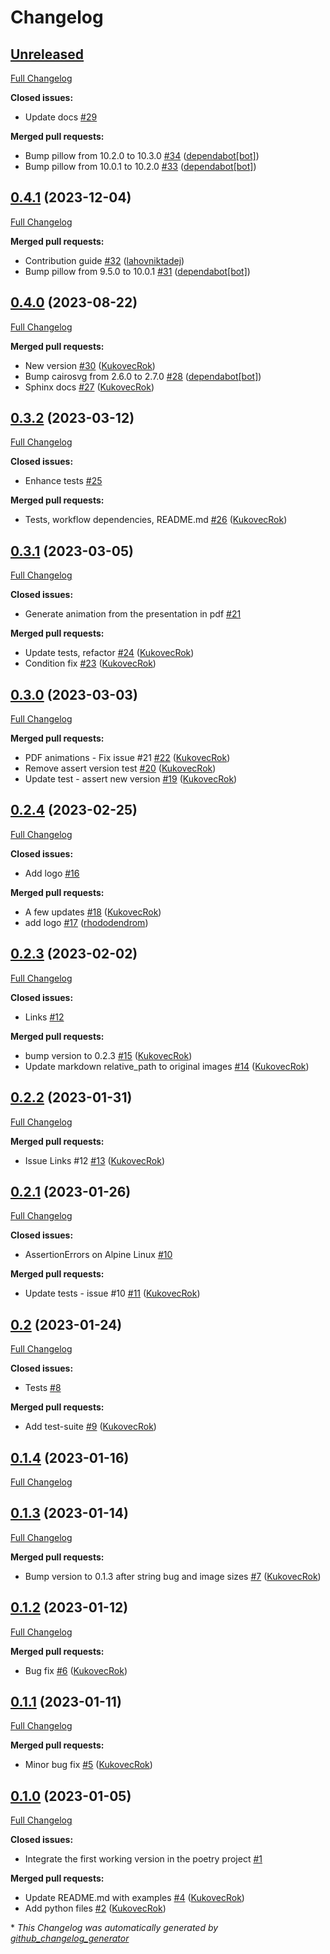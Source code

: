 # Changelog

## [Unreleased](https://github.com/firefly-cpp/thumbnails-readme/tree/HEAD)

[Full Changelog](https://github.com/firefly-cpp/thumbnails-readme/compare/0.4.1...HEAD)

**Closed issues:**

- Update docs [\#29](https://github.com/firefly-cpp/thumbnails-readme/issues/29)

**Merged pull requests:**

- Bump pillow from 10.2.0 to 10.3.0 [\#34](https://github.com/firefly-cpp/thumbnails-readme/pull/34) ([dependabot[bot]](https://github.com/apps/dependabot))
- Bump pillow from 10.0.1 to 10.2.0 [\#33](https://github.com/firefly-cpp/thumbnails-readme/pull/33) ([dependabot[bot]](https://github.com/apps/dependabot))

## [0.4.1](https://github.com/firefly-cpp/thumbnails-readme/tree/0.4.1) (2023-12-04)

[Full Changelog](https://github.com/firefly-cpp/thumbnails-readme/compare/0.4.0...0.4.1)

**Merged pull requests:**

- Contribution guide [\#32](https://github.com/firefly-cpp/thumbnails-readme/pull/32) ([lahovniktadej](https://github.com/lahovniktadej))
- Bump pillow from 9.5.0 to 10.0.1 [\#31](https://github.com/firefly-cpp/thumbnails-readme/pull/31) ([dependabot[bot]](https://github.com/apps/dependabot))

## [0.4.0](https://github.com/firefly-cpp/thumbnails-readme/tree/0.4.0) (2023-08-22)

[Full Changelog](https://github.com/firefly-cpp/thumbnails-readme/compare/0.3.2...0.4.0)

**Merged pull requests:**

- New version [\#30](https://github.com/firefly-cpp/thumbnails-readme/pull/30) ([KukovecRok](https://github.com/KukovecRok))
- Bump cairosvg from 2.6.0 to 2.7.0 [\#28](https://github.com/firefly-cpp/thumbnails-readme/pull/28) ([dependabot[bot]](https://github.com/apps/dependabot))
- Sphinx docs [\#27](https://github.com/firefly-cpp/thumbnails-readme/pull/27) ([KukovecRok](https://github.com/KukovecRok))

## [0.3.2](https://github.com/firefly-cpp/thumbnails-readme/tree/0.3.2) (2023-03-12)

[Full Changelog](https://github.com/firefly-cpp/thumbnails-readme/compare/0.3.1...0.3.2)

**Closed issues:**

- Enhance tests [\#25](https://github.com/firefly-cpp/thumbnails-readme/issues/25)

**Merged pull requests:**

- Tests, workflow dependencies, README.md [\#26](https://github.com/firefly-cpp/thumbnails-readme/pull/26) ([KukovecRok](https://github.com/KukovecRok))

## [0.3.1](https://github.com/firefly-cpp/thumbnails-readme/tree/0.3.1) (2023-03-05)

[Full Changelog](https://github.com/firefly-cpp/thumbnails-readme/compare/0.3.0...0.3.1)

**Closed issues:**

- Generate animation from the presentation in pdf [\#21](https://github.com/firefly-cpp/thumbnails-readme/issues/21)

**Merged pull requests:**

- Update tests, refactor [\#24](https://github.com/firefly-cpp/thumbnails-readme/pull/24) ([KukovecRok](https://github.com/KukovecRok))
- Condition fix [\#23](https://github.com/firefly-cpp/thumbnails-readme/pull/23) ([KukovecRok](https://github.com/KukovecRok))

## [0.3.0](https://github.com/firefly-cpp/thumbnails-readme/tree/0.3.0) (2023-03-03)

[Full Changelog](https://github.com/firefly-cpp/thumbnails-readme/compare/0.2.4...0.3.0)

**Merged pull requests:**

- PDF animations - Fix issue \#21 [\#22](https://github.com/firefly-cpp/thumbnails-readme/pull/22) ([KukovecRok](https://github.com/KukovecRok))
- Remove assert version test [\#20](https://github.com/firefly-cpp/thumbnails-readme/pull/20) ([KukovecRok](https://github.com/KukovecRok))
- Update test - assert new version [\#19](https://github.com/firefly-cpp/thumbnails-readme/pull/19) ([KukovecRok](https://github.com/KukovecRok))

## [0.2.4](https://github.com/firefly-cpp/thumbnails-readme/tree/0.2.4) (2023-02-25)

[Full Changelog](https://github.com/firefly-cpp/thumbnails-readme/compare/0.2.3...0.2.4)

**Closed issues:**

- Add logo [\#16](https://github.com/firefly-cpp/thumbnails-readme/issues/16)

**Merged pull requests:**

- A few updates [\#18](https://github.com/firefly-cpp/thumbnails-readme/pull/18) ([KukovecRok](https://github.com/KukovecRok))
- add logo [\#17](https://github.com/firefly-cpp/thumbnails-readme/pull/17) ([rhododendrom](https://github.com/rhododendrom))

## [0.2.3](https://github.com/firefly-cpp/thumbnails-readme/tree/0.2.3) (2023-02-02)

[Full Changelog](https://github.com/firefly-cpp/thumbnails-readme/compare/0.2.2...0.2.3)

**Closed issues:**

- Links [\#12](https://github.com/firefly-cpp/thumbnails-readme/issues/12)

**Merged pull requests:**

- bump version to 0.2.3 [\#15](https://github.com/firefly-cpp/thumbnails-readme/pull/15) ([KukovecRok](https://github.com/KukovecRok))
- Update markdown relative\_path to original images [\#14](https://github.com/firefly-cpp/thumbnails-readme/pull/14) ([KukovecRok](https://github.com/KukovecRok))

## [0.2.2](https://github.com/firefly-cpp/thumbnails-readme/tree/0.2.2) (2023-01-31)

[Full Changelog](https://github.com/firefly-cpp/thumbnails-readme/compare/0.2.1...0.2.2)

**Merged pull requests:**

- Issue Links \#12 [\#13](https://github.com/firefly-cpp/thumbnails-readme/pull/13) ([KukovecRok](https://github.com/KukovecRok))

## [0.2.1](https://github.com/firefly-cpp/thumbnails-readme/tree/0.2.1) (2023-01-26)

[Full Changelog](https://github.com/firefly-cpp/thumbnails-readme/compare/0.2...0.2.1)

**Closed issues:**

- AssertionErrors on Alpine Linux [\#10](https://github.com/firefly-cpp/thumbnails-readme/issues/10)

**Merged pull requests:**

- Update tests - issue \#10 [\#11](https://github.com/firefly-cpp/thumbnails-readme/pull/11) ([KukovecRok](https://github.com/KukovecRok))

## [0.2](https://github.com/firefly-cpp/thumbnails-readme/tree/0.2) (2023-01-24)

[Full Changelog](https://github.com/firefly-cpp/thumbnails-readme/compare/0.1.4...0.2)

**Closed issues:**

- Tests [\#8](https://github.com/firefly-cpp/thumbnails-readme/issues/8)

**Merged pull requests:**

- Add test-suite [\#9](https://github.com/firefly-cpp/thumbnails-readme/pull/9) ([KukovecRok](https://github.com/KukovecRok))

## [0.1.4](https://github.com/firefly-cpp/thumbnails-readme/tree/0.1.4) (2023-01-16)

[Full Changelog](https://github.com/firefly-cpp/thumbnails-readme/compare/0.1.3...0.1.4)

## [0.1.3](https://github.com/firefly-cpp/thumbnails-readme/tree/0.1.3) (2023-01-14)

[Full Changelog](https://github.com/firefly-cpp/thumbnails-readme/compare/0.1.2...0.1.3)

**Merged pull requests:**

- Bump version to 0.1.3 after string bug and image sizes [\#7](https://github.com/firefly-cpp/thumbnails-readme/pull/7) ([KukovecRok](https://github.com/KukovecRok))

## [0.1.2](https://github.com/firefly-cpp/thumbnails-readme/tree/0.1.2) (2023-01-12)

[Full Changelog](https://github.com/firefly-cpp/thumbnails-readme/compare/0.1.1...0.1.2)

**Merged pull requests:**

- Bug fix [\#6](https://github.com/firefly-cpp/thumbnails-readme/pull/6) ([KukovecRok](https://github.com/KukovecRok))

## [0.1.1](https://github.com/firefly-cpp/thumbnails-readme/tree/0.1.1) (2023-01-11)

[Full Changelog](https://github.com/firefly-cpp/thumbnails-readme/compare/0.1.0...0.1.1)

**Merged pull requests:**

- Minor bug fix [\#5](https://github.com/firefly-cpp/thumbnails-readme/pull/5) ([KukovecRok](https://github.com/KukovecRok))

## [0.1.0](https://github.com/firefly-cpp/thumbnails-readme/tree/0.1.0) (2023-01-05)

[Full Changelog](https://github.com/firefly-cpp/thumbnails-readme/compare/7f46583dfac5919379523bebcbe5f8ee26b444fa...0.1.0)

**Closed issues:**

- Integrate the first working version in the poetry project [\#1](https://github.com/firefly-cpp/thumbnails-readme/issues/1)

**Merged pull requests:**

- Update README.md with examples [\#4](https://github.com/firefly-cpp/thumbnails-readme/pull/4) ([KukovecRok](https://github.com/KukovecRok))
- Add python files [\#2](https://github.com/firefly-cpp/thumbnails-readme/pull/2) ([KukovecRok](https://github.com/KukovecRok))



\* *This Changelog was automatically generated by [github_changelog_generator](https://github.com/github-changelog-generator/github-changelog-generator)*

